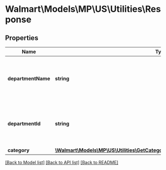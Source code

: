 # Walmart\Models\MP\US\Utilities\Response

## Properties

Name | Type | Description | Notes
------------ | ------------- | ------------- | -------------
**departmentName** | **string** | The department name for which the categories have to be fetched | [optional]
**departmentId** | **string** | The department id for which the categories have to be fetched | [optional]
**category** | [**\Walmart\Models\MP\US\Utilities\GetCategories200ResponseResponseCategoryInner[]**](GetCategories200ResponseResponseCategoryInner.md) |  | [optional]


[[Back to Model list]](./) [[Back to API list]](../../../../../README.md#supported-apis) [[Back to README]](../../../../../README.md)
